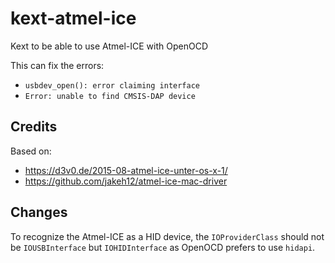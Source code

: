 # kext-atmel-ice
Kext to be able to use Atmel-ICE with OpenOCD

This can fix the errors:
- `usbdev_open(): error claiming interface`
- `Error: unable to find CMSIS-DAP device`

## Credits
Based on:
- https://d3v0.de/2015-08-atmel-ice-unter-os-x-1/
- https://github.com/jakeh12/atmel-ice-mac-driver

## Changes
To recognize the Atmel-ICE as a HID device, the `IOProviderClass`
should not be `IOUSBInterface` but `IOHIDInterface` as OpenOCD
prefers to use `hidapi`.
